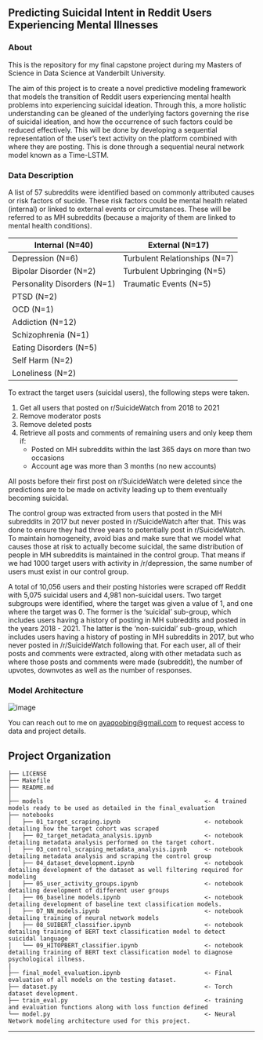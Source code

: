 ## Predicting Suicidal Intent in Reddit Users Experiencing Mental Illnesses

### About
This is the repository for my final capstone project during my Masters of Science in Data Science at Vanderbilt University.

The aim of this project is to create a novel predictive modeling framework that models the transition of Reddit users experiencing mental health problems into experiencing suicidal ideation. Through this, a more holistic understanding can be gleaned of the underlying factors governing the rise of suicidal ideation, and how the occurrence of such factors could be reduced effectively. This will be done by developing a sequential representation of the user’s text activity on the platform combined with where they are posting. This is done through a sequential neural network model known as a Time-LSTM. 

### Data Description

A list of 57 subreddits were identified based on commonly attributed causes or risk factors of sucide. These risk factors could be mental health related (internal) or linked to external events or circumstances. These will be referred to as MH subreddits (because a majority of them are linked to mental health conditions). 

| **Internal (N=40)**             | **External (N=17)**               |
|-----------------------------|-------------------------------|
| Depression (N=6)            | Turbulent Relationships (N=7) |
| Bipolar Disorder (N=2)      | Turbulent Upbringing (N=5)    |
| Personality Disorders (N=1) | Traumatic Events (N=5)        |
| PTSD (N=2)                  |                               |
| OCD (N=1)                   |                               |
| Addiction (N=12)            |                               |
| Schizophrenia (N=1)         |                               |
| Eating Disorders (N=5)      |                               |
| Self Harm (N=2)             |                               |
| Loneliness (N=2)            |                               |

To extract the target users (suicidal users), the following steps were taken.
1. Get all users that posted on r/SuicideWatch from 2018 to 2021
2. Remove moderator posts
3. Remove deleted posts
4. Retrieve all posts and comments of remaining users and only keep them if:
    - Posted on MH subreddits within the last 365 days on more than two occasions
    - Account age was more than 3 months (no new accounts)

All posts before their first post on r/SuicideWatch were deleted since the predictions are to be made on activity leading up to them eventually becoming suicidal.

The control group was extracted from users that posted in the MH subreddits in 2017 but never posted in r/SuicideWatch after that. This was done to ensure they had three years to potentially post in r/SuicideWatch. To maintain homogeneity, avoid bias and make sure that we model what causes those at risk to actually become suicidal,  the same distribution of people in MH subreddits is maintained in the control group. That means if we had 1000 target users with activity in /r/depression, the same number of users must exist in our control group. 

A total of 10,056 users and their posting histories were scraped off Reddit with 5,075 suicidal users and 4,981 non-suicidal users. Two target subgroups were identified, where the target was given a value of 1, and one where the target was 0. The former is the ‘suicidal’ sub-group, which includes users having a history of posting in MH subreddits and posted in the years 2018 - 2021. The latter is the ‘non-suicidal’ sub-group, which includes users having a history of posting in MH subreddits in 2017, but who never posted in /r/SuicideWatch following that. For each user, all of their posts and comments were extracted, along with other metadata such as where those posts and comments were made (subreddit), the number of upvotes, downvotes as well as the number of responses.

### Model Architecture
![image](https://user-images.githubusercontent.com/17579534/128061977-761798aa-62e2-4aa8-86e7-3108e07b2935.png)

You can reach out to me on ayaqoobing@gmail.com to request access to data and project details.

Project Organization
------------

    ├── LICENSE
    ├── Makefile           
    ├── README.md          
    │
    ├── models                                              <- 4 trained models ready to be used as detailed in the final_evaluation
    ├── notebooks          
    │   ├── 01_target_scraping.ipynb                        <- notebook detailing how the target cohort was scraped
    │   ├── 02_target_metadata_analysis.ipynb               <- notebook detailing metadata analysis performed on the target cohort.
    │   ├── 03_control_scraping_metadata_analysis.ipynb     <- notebook detailing metadata analysis and scraping the control group
    │   ├── 04_dataset_development.ipynb                    <- notebook detailing development of the dataset as well filtering required for modeling
    │   ├── 05_user_activity_groups.ipynb                   <- notebook detailing development of different user groups
    │   ├── 06_baseline models.ipynb                        <- notebook detailing development of baseline text classification models. 
    │   ├── 07_NN_models.ipynb                              <- notebook detailing training of neural network models
    │   ├── 08_SUIBERT_classifier.ipynb                     <- notebook detailing training of BERT text classification model to detect suicidal language
    │   └── 09_HITOPBERT_classifier.ipynb                   <- notebook detailing training of BERT text classification model to diagnose psychological illness.
    |                                            
    ├── final_model_evaluation.ipynb                        <- Final evaluation of all models on the testing dataset.   
    ├── dataset.py                                          <- Torch dataset development.         
    ├── train_eval.py                                       <- training and evaluation functions along with loss function defined
    └── model.py                                            <- Neural Network modeling architecture used for this project.  

--------

